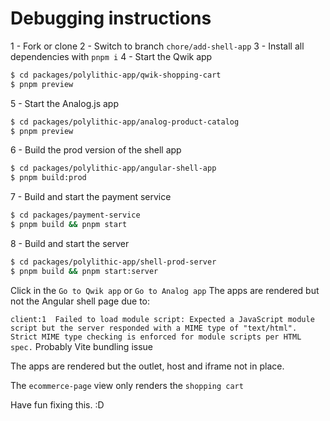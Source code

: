 # Debugging instructions

1 - Fork or clone
2 - Switch to branch `chore/add-shell-app`
3 - Install all dependencies with `pnpm i`
4 - Start the Qwik app

```bash
$ cd packages/polylithic-app/qwik-shopping-cart
$ pnpm preview
```

5 - Start the Analog.js app

```bash
$ cd packages/polylithic-app/analog-product-catalog
$ pnpm preview
```

6 - Build the prod version of the shell app

```bash
$ cd packages/polylithic-app/angular-shell-app
$ pnpm build:prod
```

7 - Build and start the payment service

```bash
$ cd packages/payment-service
$ pnpm build && pnpm start
```

8 - Build and start the server

```bash
$ cd packages/polylithic-app/shell-prod-server
$ pnpm build && pnpm start:server
```

Click in the `Go to Qwik app` or `Go to Analog app`
The apps are rendered but not the Angular shell page due to:

`client:1  Failed to load module script: Expected a JavaScript module script but the server responded with a MIME type of "text/html". Strict MIME type checking is enforced for module scripts per HTML spec.`
Probably Vite bundling issue

The apps are rendered but the outlet, host and iframe not in place.

The `ecommerce-page` view only renders the `shopping cart`

Have fun fixing this. :D


